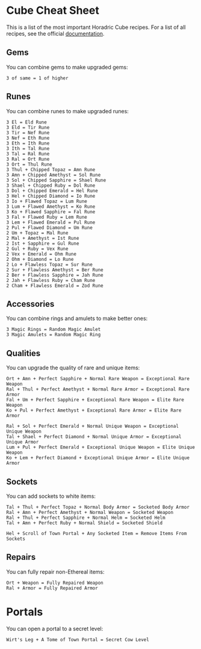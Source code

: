 # Cube Cheat Sheet

This is a list of the most important Horadric Cube recipes. For a list of all recipes, see the official [documentation](http://classic.battle.net/diablo2exp/items/cube.shtml).

## Gems

You can combine gems to make upgraded gems:

```
3 of same = 1 of higher
```

## Runes

You can combine runes to make upgraded runes:

```
3 El = Eld Rune
3 Eld = Tir Rune
3 Tir = Nef Rune
3 Nef = Eth Rune
3 Eth = Ith Rune
3 Ith = Tal Rune
3 Tal = Ral Rune
3 Ral = Ort Rune
3 Ort = Thul Rune
3 Thul + Chipped Topaz = Amn Rune
3 Amn + Chipped Amethyst = Sol Rune
3 Sol + Chipped Sapphire = Shael Rune
3 Shael + Chipped Ruby = Dol Rune
3 Dol + Chipped Emerald = Hel Rune
3 Hel + Chipped Diamond = Io Rune
3 Io + Flawed Topaz = Lum Rune
3 Lum + Flawed Amethyst = Ko Rune
3 Ko + Flawed Sapphire = Fal Rune
3 Fal + Flawed Ruby = Lem Rune
3 Lem + Flawed Emerald = Pul Rune
2 Pul + Flawed Diamond = Um Rune
2 Um + Topaz = Mal Rune
2 Mal + Amethyst = Ist Rune
2 Ist + Sapphire = Gul Rune
2 Gul + Ruby = Vex Rune
2 Vex + Emerald = Ohm Rune
2 Ohm + Diamond = Lo Rune
2 Lo + Flawless Topaz = Sur Rune
2 Sur + Flawless Amethyst = Ber Rune
2 Ber + Flawless Sapphire = Jah Rune
2 Jah + Flawless Ruby = Cham Rune
2 Cham + Flawless Emerald = Zod Rune
```

## Accessories

You can combine rings and amulets to make better ones:

```
3 Magic Rings = Random Magic Amulet
3 Magic Amulets = Random Magic Ring
```

## Qualities

You can upgrade the quality of rare and unique items:

```
Ort + Amn + Perfect Sapphire + Normal Rare Weapon = Exceptional Rare Weapon
Ral + Thul + Perfect Amethyst + Normal Rare Armor = Exceptional Rare Armor
Fal + Um + Perfect Sapphire + Exceptional Rare Weapon = Elite Rare Weapon
Ko + Pul + Perfect Amethyst + Exceptional Rare Armor = Elite Rare Armor

Ral + Sol + Perfect Emerald + Normal Unique Weapon = Exceptional Unique Weapon
Tal + Shael + Perfect Diamond + Normal Unique Armor = Exceptional Unique Armor
Lum + Pul + Perfect Emerald + Exceptional Unique Weapon = Elite Unique Weapon
Ko + Lem + Perfect Diamond + Exceptional Unique Armor = Elite Unique Armor
```

## Sockets

You can add sockets to white items:

```
Tal + Thul + Perfect Topaz + Normal Body Armor = Socketed Body Armor
Ral + Amn + Perfect Amethyst + Normal Weapon = Socketed Weapon
Ral + Thul + Perfect Sapphire + Normal Helm = Socketed Helm
Tal + Amn + Perfect Ruby + Normal Shield = Socketed Shield

Hel + Scroll of Town Portal + Any Socketed Item = Remove Items From Sockets
```

## Repairs

You can fully repair non-Ethereal items:

```
Ort + Weapon = Fully Repaired Weapon
Ral + Armor = Fully Repaired Armor
```

# Portals

You can open a portal to a secret level:

```
Wirt's Leg + A Tome of Town Portal = Secret Cow Level
```